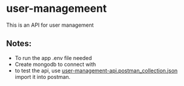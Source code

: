 # user-managemeent
This is an API for user management

## Notes:
  - To run the app .env file needed
  - Create mongodb to connect with
  - to test the api, use [user-management-api.postman_collection.json](https://github.com/Aaya-Elsharief/user-managemeent/blob/main/user-management-api.postman_collection.json) import it into postman.
  
